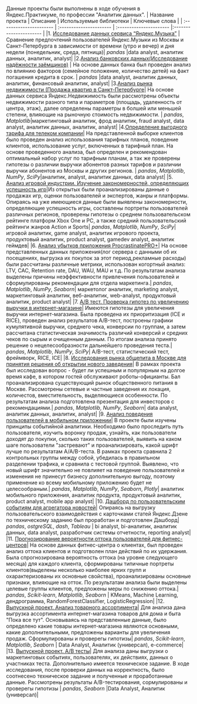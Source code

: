 Данные проекты были выполнены в ходе обучения в Яндекс.Практикуме, по профессии "Аналитик данных".
| Название проекта | Описание | Используемые библиотеки | Ключевые слова | 
| :---------------------- | :---------------------- | :---------------------- |:---------------------- |
|1. [Исследование данных сервиса “Яндекс.Музыка”](https://github.com/BPolina/Data_Analyst/blob/main/1.%20%D0%AF%D0%BD%D0%B4%D0%B5%D0%BA%D1%81.%D0%9C%D1%83%D0%B7%D1%8B%D0%BA%D0%B0/%D0%AF%D0%BD%D0%B4%D0%B5%D0%BA%D1%81_%D0%BC%D1%83%D0%B7%D1%8B%D0%BA%D0%B0.ipynb) | Сравнение предпочтений пользователей Яндекс.Музыки из Москвы и Санкт-Петербурга в зависимости от времени (утро и вечер) и дня недели (понедельник, среда, пятница)| *pandas* |data analyst, аналитик данных, аналитик, analyst|
|2.[Анализ банковских данных(Исследование надёжности заёмщиков)](https://github.com/BPolina/Data_Analyst/blob/main/2.%D0%90%D0%BD%D0%B0%D0%BB%D0%B8%D0%B7%20%D0%B1%D0%B0%D0%BD%D0%BA%D0%BE%D0%B2%D1%81%D0%BA%D0%B8%D1%85%20%D0%B4%D0%B0%D0%BD%D0%BD%D1%8B%D1%85/%D0%98%D1%81%D1%81%D0%BB%D0%B5%D0%B4%D0%BE%D0%B2%D0%B0%D0%BD%D0%B8%D0%B5_%D0%BD%D0%B0%D0%B4%D0%B5%D0%B6%D0%BD%D0%BE%D1%81%D1%82%D0%B8_%D0%B7%D0%B0%D0%B5%D0%BC%D1%89%D0%B8%D0%BA%D0%BE%D0%B2.ipynb) | На основе данных банка был проведен анализ по влиянию факторов (семейное положение, количество детей) на факт погашения кредита в срок. | *pandas* |data analyst, аналитик данных, аналитик, финансовый аналитик, analyst| 
|3.[Анализ рынка недвижимости (Продажа квартир в Санкт-Петербурге](https://github.com/BPolina/Data_Analyst/blob/main/6.%20%D0%90%D0%BD%D0%B0%D0%BB%D0%B8%D0%B7%20%20%D0%BF%D1%80%D0%B8%D0%BB%D0%BE%D0%B6%D0%B5%D0%BD%D0%B8%D1%8F%20ProcrastinatePRO%2B/%D0%90%D0%BD%D0%B0%D0%BB%D0%B8%D0%B7_%D0%B1%D0%B8%D0%B7%D0%BD%D0%B5%D1%81_%D0%BF%D0%BE%D0%BA%D0%B0%D0%B7%D0%B0%D1%82%D0%B5%D0%BB%D0%B5%D0%B9.ipynb)| На основе данных сервиса Яндекс.Недвижимость были рассмотрены объекты недвижимости разного типа и параметров (площадь, удаленность от центра, этаж), далее определены параметры в болшей или меньшей степени, влияющие на рыночную стоимость недвижимости. | *pandas*,  *Matplotlib*|маркетинговый аналитик, фрод аналитик, fraud analyst, data analyst, аналитик данных, аналитик, analyst|
|4.[Определение выгодного тарифа для телеком компании](https://github.com/BPolina/Data_Analyst/blob/main/4.%20%D0%90%D0%BD%D0%B0%D0%BB%D0%B8%D0%B7%20%D1%82%D0%B0%D1%80%D0%B8%D1%84%D0%B0%20%D0%B4%D0%BB%D1%8F%20%D1%82%D0%B5%D0%BB%D0%B5%D0%BA%D0%BE%D0%BC%20%D0%BA%D0%BE%D0%BC%D0%BF%D0%B0%D0%BD%D0%B8%D0%B8/%D0%9E%D0%BF%D1%80%D0%B5%D0%B4%D0%B5%D0%BB%D0%B5%D0%BD%D0%B8%D0%B5_%D1%82%D0%B0%D1%80%D0%B8%D1%84%D0%B0%20%D0%B4%D0%BB%D1%8F%20%D1%82%D0%B5%D0%BB%D0%B5%D0%BA%D0%BE%D0%BC-%D0%BA%D0%BE%D0%BC%D0%BF%D0%B0%D0%BD%D0%B8%D0%B8.ipynb)| На представленной выборке клиентов было проведен анализ использования тарифных планов, поведение клиентов, использование услуг, включенных в тарифный план. На основе проведенного анализа, был определен и рекомендован оптимальный набор услуг по тарифным планам, а так же проверены гипотезы о различии выручки абонентов разных тарифов и различии выручки абонентов из Москвы и других регионов. | *pandas*, *Matplotlib*,  *NumPy*, *SciPy*|аналитик, analyst, аналитик данных, data analyst|
|5. [Анализ игровой индустрии. Изучение закономерностей, определяющих успешность игр](https://github.com/BPolina/Data_Analyst/blob/main/5.%20%D0%90%D0%BD%D0%B0%D0%BB%D0%B8%D0%B7%20%D0%B8%D0%B3%D1%80%D0%BE%D0%B2%D0%BE%D0%B9%20%D0%B8%D0%BD%D0%B4%D1%83%D1%81%D1%82%D1%80%D0%B8%D0%B8/%D0%A1%D0%B1%D0%BE%D1%80%D0%BD%D1%8B%D0%B9_%D0%BF%D1%80%D0%BE%D0%B5%D0%BA%D1%82_%D0%90%D0%BD%D0%B0%D0%BB%D0%B8%D0%B7_%D0%B8%D0%B3%D1%80%D0%BE%D0%B2%D0%BE%D0%B9_%D0%B8%D0%BD%D0%B4%D1%83%D1%81%D1%82%D1%80%D0%B8%D0%B8.ipynb)|Из открытых были проанализированы данные о продажах игр, оценки пользователей и экспертов, жанры и платформы. Опираясь на уже имеющиеся данные были выявлены закономерности, определяющие успешность игры, составлены портреты пользователей различных регионов, проверены гипотезы о среднем пользовательском рейтинге платформ Xbox One и PC, а также средний пользовательский рейтинги жанров Action и Sports| *pandas*,  *Matplotlib*, *NumPy*, *SciPy*| игровой аналитик, game analyst, аналитик игрового проекта, продуктовый аналитик, product analyst, gamedev analyst, аналитик геймдев|
|6. [Анализ убытков приложения ProcrastinatePRO+](https://github.com/BPolina/Data_Analyst/blob/main/6.%20%D0%90%D0%BD%D0%B0%D0%BB%D0%B8%D0%B7%20%20%D0%BF%D1%80%D0%B8%D0%BB%D0%BE%D0%B6%D0%B5%D0%BD%D0%B8%D1%8F%20ProcrastinatePRO%2B/%D0%90%D0%BD%D0%B0%D0%BB%D0%B8%D0%B7_%D0%B1%D0%B8%D0%B7%D0%BD%D0%B5%D1%81_%D0%BF%D0%BE%D0%BA%D0%B0%D0%B7%D0%B0%D1%82%D0%B5%D0%BB%D0%B5%D0%B9.ipynb)| На основе представленных данных приложения(лог сервера с данными об их посещениях, выгрузка их покупок за этот период,рекламные расходы) были рассчитаны различные метрики, использован когортный анализ: LTV, CAC, Retention rate, DAU, WAU, MAU и т.д. По результатам анализа выделены причины неэффективности привлечения пользователей и сформулированы рекомендации для отдела маркетинга.| *pandas*, *Matplotlib*, *NumPy*, *Seaborn*| маркетолог аналитик, marketing analyst, маркетинговый аналитик, веб-аналитик, web-analyst, продуктовый аналитик, product analyst|
|7. [A/B тест. Проверка гипотез по увеличению выручки в интернет-магазине](https://github.com/BPolina/Data_Analyst/blob/main/7.%20%20AB%20%D1%82%D0%B5%D1%81%D1%82./%D0%9F%D1%80%D0%B8%D0%BD%D1%8F%D1%82%D0%B8%D0%B5%20%D1%80%D0%B5%D1%88%D0%B5%D0%BD%D0%B8%D0%B9_%D0%B2_%D0%B1%D0%B8%D0%B7%D0%BD%D0%B5%D1%81%D0%B5.ipynb)| Имеются гипотезы для увеличения выручки интернет-магазина. Была проведена их приоритизация (ICE и RICE), проведен анализ  результатов A/B-тест, построены графики кумулятивной выручки, среднего чека, конверсии по группам, а затем рассчитана статистическая значимость различий конверсий и средних чеков по сырым и очищенным данным. По итогам анализа принято решение о нецелесообразности дальнейшего проведения теста.| *pandas*, *Matplotlib*, *NumPy*, *SciPy*| A/B-тест, статистический тест, фреймворк, RICE, ICE|
|8. [Исследования рынка общепита в Москве для принятия решения об открытии нового заведения](https://github.com/BPolina/Data_Analyst/blob/main/8.%20%D0%98%D1%81%D1%81%D0%BB%D0%B5%D0%B4%D0%BE%D0%B2%D0%B0%D0%BD%D0%B8%D0%B5%20%D1%80%D1%8B%D0%BD%D0%BA%D0%B0%20%D0%BE%D0%B1%D1%89%D0%B5%D0%BF%D0%B8%D1%82%D0%B0/%D0%90%D0%BD%D0%B0%D0%BB%D0%B8%D0%B7_%D1%80%D1%8B%D0%BD%D0%BA%D0%B0_%D0%BE%D0%B1%D1%89%D0%B5%D1%81%D1%82%D0%B2%D0%B5%D0%BD%D0%BD%D0%BE%D0%B3%D0%BE_%D0%BF%D0%B8%D1%82%D0%B0%D0%BD%D0%B8%D1%8F.ipynb)| В рамках проекта был исследован вопрос - будет ли успешным и популярным на долгое время кафе, в котором гостей обслуживают роботы-официанты. Бал проанализирована существующий рынок общественного питания в Москве. Рассмотрены сетевые и частные заведения их локация, количестов, вместительность, выделяющиеся особенности. По результатам анализа подготовлена презентация для инвесторов с рекомендациями.| *pandas*, *Matplotlib*, *NumPy*, *Seaborn*| data analyst, аналитик данных, аналитик, analyst|
|9. [Анализ поведения пользователей в мобильном приложении](https://github.com/BPolina/Data_Analyst/blob/main/9.%20%D0%90%D0%BD%D0%B0%D0%BB%D0%B8%D0%B7%20%D0%BC%D0%BE%D0%B1%D0%B8%D0%BB%D1%8C%D0%BD%D0%BE%D0%B3%D0%BE%20%D0%BF%D1%80%D0%B8%D0%BB%D0%BE%D0%B6%D0%B5%D0%BD%D0%B8%D1%8F/%D0%A1%D0%B1%D0%BE%D1%80%D0%BD%D1%8B%D0%B9_%D0%BF%D1%80%D0%BE%D0%B5%D0%BA%D1%82_2_%D0%90%D0%BD%D0%B0%D0%BB%D0%B8%D0%B7_%D0%BF%D0%BE%D0%BB%D1%8C%D0%B7%D0%BE%D0%B2%D0%B0%D1%82%D0%B5%D0%BB%D0%B5%D0%B9_%D0%BF%D1%80%D0%B8%D0%BB%D0%BE%D0%B6%D0%B5%D0%BD%D0%B8%D1%8F_.ipynb)| В проекте были изучены принципы событийной аналитики. Необходимо было проследить путь пользователя, изучить воронку продаж, узнайть, как пользователи доходят до покупки, сколько таких пользователей, выявить на каком шаге пользователи "застревают" и проанализировать, какой шрифт лучше по результатам A/A/B-теста. В рамках проекта сравнила 2 контрольных группы между собой, убедилась в правильном разделении трафика, и сравнила с тестовой группой. Выявлено, что новый шрифт значительно не повлияет на поведение пользователей и изменения не принесут бизнесу дополнительную выгоду, поэтому применение ко всему мобильному приложению будет не целесообраным.| *pandas*, *Matplotlib*, *NumPy*, *Seaborn*, *Plotly*| аналитик мобильного приложения, аналитик продукта, продуктовый аналитик, product analyst, mobile app analyst|
|10. [Дашборд по пользовательским событиям для агрегатора новостей](https://public.tableau.com/app/profile/bopolli/viz/Project_Borisenko/Dashboard1)| Опираясь на выгрузку пользовательского взаимодействия с карточками статей Яндекс.Дзене по техническому заданию был проработан и подготовлен Дашборд| *pandas*, *ostgreSQL*, *dash*, *Tableau* | bi analyst, bi-аналитик, аналитик данных, data analyst, разработчик системы отчетности, reporting analyst|
|11. [Прогнозирование вероятности оттока пользователей для фитнес-центров](https://github.com/BPolina/Data_Analyst/blob/main/11.%20%D0%9F%D1%80%D0%BE%D0%B3%D0%BD%D0%BE%D0%B7%D0%B8%D1%80%D0%BE%D0%B2%D0%B0%D0%BD%D0%B8%D0%B5%20%D0%B2%D0%B5%D1%80%D0%BE%D1%8F%D1%82%D0%BD%D0%BE%D1%81%D1%82%D0%B8%20%D0%BE%D1%82%D1%82%D0%BE%D0%BA%D0%B0%20%D0%BF%D0%BE%D0%BB%D1%8C%D0%B7%D0%BE%D0%B2%D0%B0%D1%82%D0%B5%D0%BB%D0%B5%D0%B9/%D0%A0%D0%B0%D0%B7%D1%80%D0%B0%D0%B1%D0%BE%D1%82%D0%BA%D0%B0_%D1%81%D1%82%D1%80%D0%B0%D1%82%D0%B5%D0%B3%D0%B8%D0%B8_%D0%B2%D0%B7%D0%B0%D0%B8%D0%BC%D0%BE%D0%B4%D0%B5%D0%B9%D1%81%D1%82%D0%B2%D0%B8%D1%8F_%D1%81_%D0%BA%D0%BB%D0%B8%D0%B5%D0%BD%D1%82%D0%B0%D0%BC%D0%B8.ipynb)| На основе данных фитнес-центра о клиентах, был проведен анализ оттока клиентов и подготволен план действий по их удержания. Была спрогнозирована вероятность оттока (на уровне следующего месяца) для каждого клиента, сформированы типичные портреты клиентов(выделены несколько наиболее ярких групп и охарактеризованы их основные свойства), проанализированы основные признаки, влияющие на отток. По результатам анализа были выделены целевые группы клиентов, предложены меры по снижению оттока.| *pandas*, *Scikit-learn*, *Matplotlib*, *Seaborn* | KMeans, Machine Learning, дендрограмма, RandomForestClassifier, LogisticRegression|
|12. [Выпускной проект. Анализ товарного ассортимента](https://github.com/BPolina/Data_Analyst/blob/main/12.%20%D0%90%D0%BD%D0%B0%D0%BB%D0%B8%D0%B7%20%D1%82%D0%BE%D0%B2%D0%B0%D1%80%D0%BD%D0%BE%D0%B3%D0%BE%20%D0%B0%D1%81%D1%81%D0%BE%D1%80%D1%82%D0%B8%D0%BC%D0%B5%D0%BD%D1%82%D0%B0/%D0%92%D1%8B%D0%BF%D1%83%D1%81%D0%BA%D0%BD%D0%BE%D0%B9_%D0%BF%D1%80%D0%BE%D0%B5%D0%BA%D1%82_%D0%90%D0%BD%D0%B0%D0%BB%D0%B8%D0%B7_%D1%82%D0%BE%D0%B2%D0%B0%D1%80%D0%BD%D0%BE%D0%B3%D0%BE_%D0%B0%D1%81%D1%81%D0%BE%D1%80%D1%82%D0%B8%D0%BC%D0%B5%D0%BD%D1%82%D0%B0.ipynb)| Для анализа дана выгрузка ассортимента интернет-магазина товаров для дома и быта "Пока все тут". Основываясь на представленные данные, было определено какие товары интернет-магазина являются основными, какие дополнительными, предложены варианты для увеличения продаж. Сформулированы и проверегы гипотизы| *pandas*, *Scikit-learn*, *Matplotlib*, *Seaborn* | Data Analyst, Аналитик (универсал), e-commerce|
|13. [Выпускной проект. A/B тесты](https://github.com/BPolina/Data_Analyst/blob/main/13.%20%D0%92%D1%8B%D0%BF%D1%83%D1%81%D0%BA%D0%BD%D0%BE%D0%B9%20%D0%BF%D1%80%D0%BE%D0%B5%D0%BA%D1%82%20AB%20%D1%82%D0%B5%D1%81%D1%82%D1%8B/%D0%92%D1%8B%D0%BF%D1%83%D1%81%D0%BA%D0%BD%D0%BE%D0%B9_%D0%BF%D1%80%D0%BE%D0%B5%D0%BA%D1%82_%D0%90%D0%92_%D1%82%D0%B5%D1%81%D1%82.ipynb)| Для анализа даны выгрузки о маркетинговых событиях, пользователях, их действиях, данных о участниках теста. Дополнительно имеется техническое задание. В ходе исследования, после проверки данных на корректность, было соотнесено техническое задание и полученные и проработанные данные. Рассмотрены результаты А/B-тестирования, сормулированы и проверегы гипотизы | *pandas*, *Seaborn* |Data Analyst, Аналитик (универсал)|
